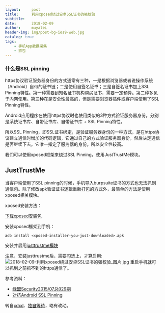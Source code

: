 ```yaml
---
layout:     post
title:      利用xposed绕过安卓SSL证书的强校验
subtitle:   
date:       2018-02-09
author:     muyalei
header-img: img/post-bg-ios9-web.jpg
catalog: true
tags:
    - 手机App数据采集
    - 抓包
---
```


### 什么是SSL pinning

https协议验证服务器身份的方式通常有三种，一是根据浏览器或者说操作系统（Android）自带的证书链；二是使用自签名证书；三是自签名证书加上SSL Pinning特性。第一种需要到知名证书机构购买证书，需要一定预算。第二种多见于内网使用。第三种在是安全性最高的，但是需要浏览器插件或客户端使用了SSL Pinning特性。

Android应用程序在使用https协议时也使用类似的3种方式验证服务器身份，分别是系统证书库、自带证书库、自带证书库 + SSL Pinning特性。

所以SSL Pinning，即SSL证书绑定，是验证服务器身份的一种方式，是在https协议建立通信时增加的代码逻辑，它通过自己的方式验证服务器身份，然后决定通信是否继续下去。它唯一指定了服务器的身份，所以安全性较高。

我们可以使用xposed框架来绕过SSL Pinning，使用JustTrustMe模块。


## JustTrustMe
当客户端使用了SSL pinning的时候，手机导入burpsuite证书的方式也无法抓到通信包。除了修改apk验证证书逻辑重新打包的方式外，最简单的方法是使用xposed相关模块。

xposed安装方法：

[下载xposed安装包](http://repo.xposed.info/module/de.robv.android.xposed.installer)

安装xposed框架到手机：

```adb install <xposed-installer-you-just-downloaded>.apk```    

安装并启用[justtrustme模块](https://github.com/Fuzion24/JustTrustMe)

注意，安装justtrustme后，需要勾选上，才算启用:
![2018-02-09-利用xposed绕过安卓SSL证书的强校验_图片.jpg](https://github.com/muyalei/muyalei.github.io/blob/gh-pages/img/2018-02-09-%E5%88%A9%E7%94%A8xposed%E7%BB%95%E8%BF%87%E5%AE%89%E5%8D%93SSL%E8%AF%81%E4%B9%A6%E7%9A%84%E5%BC%BA%E6%A0%A1%E9%AA%8C_%E5%9B%BE%E7%89%87.jpg)
重启手机就可以抓到之前抓不到的https通信了。

参考资料：
- [绿盟Security2015/07总029期](http://www.nsfocus.com.cn/upload/contents/2015/07/2015_07241353337959.pdf)
- [对抗Android SSL Pinning](http://www.nsfocus.com.cn/upload/contents/2015/07/2015_07241441569651.pdf)

转自[xdxd](http://xdxd.love/2015/12/30/%E5%88%A9%E7%94%A8xposed%E7%BB%95%E8%BF%87%E5%AE%89%E5%8D%93SSL%E8%AF%81%E4%B9%A6%E7%9A%84%E5%BC%BA%E6%A0%A1%E9%AA%8C/)、[独自等待](https://www.waitalone.cn/bypass-ssl-pinning.html)，略有改动。
